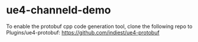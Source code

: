 # ue4-channeld-demo

To enable the protobuf cpp code generation tool, clone the following repo to Plugins/ue4-protobuf:
https://github.com/indiest/ue4-protobuf
